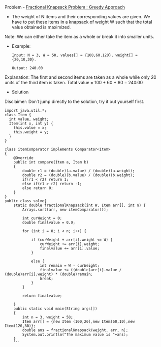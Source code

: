 Problem - [Fractional Knapsack Problem : Greedy Approach](https://practice.geeksforgeeks.org/problems/fractional-knapsack-1587115620/1)

-  The weight of N items and their corresponding values are given. We have to put these items in a knapsack of weight W such that the total value obtained is maximized.

Note: We can either take the item as a whole or break it into smaller units.

- Example:

      Input: N = 3, W = 50, values[] = {100,60,120}, weight[] = {20,10,30}.

      Output: 240.00

Explanation: The first and second items  are taken as a whole  while only 20 units of the third item is taken. Total value = 100 + 60 + 80 = 240.00

- Solution

Disclaimer: Don’t jump directly to the solution, try it out yourself first.

```
import java.util.*;
class Item {
  int value, weight;
  Item(int x, int y) {
    this.value = x;
    this.weight = y;
  }
}

class itemComparator implements Comparator<Item>
{
    @Override
    public int compare(Item a, Item b) 
    {
        double r1 = (double)(a.value) / (double)(a.weight); 
        double r2 = (double)(b.value) / (double)(b.weight); 
        if(r1 < r2) return 1; 
        else if(r1 > r2) return -1; 
        else return 0; 
    }
}
public class solve{
    static double fractionalKnapsack(int W, Item arr[], int n) {
        Arrays.sort(arr, new itemComparator()); 
        
        int curWeight = 0; 
        double finalvalue = 0.0; 
        
        for (int i = 0; i < n; i++) {
       
            if (curWeight + arr[i].weight <= W) {
                curWeight += arr[i].weight;
                finalvalue += arr[i].value;
            }
     
            else {
                int remain = W - curWeight;
                finalvalue += ((double)arr[i].value / (double)arr[i].weight) * (double)remain;
                break;
            }
        }
     
        return finalvalue;
        
    }
    public static void main(String args[])
    {
        int n = 3, weight = 50;
        Item arr[] = {new Item (100,20),new Item(60,10),new Item(120,30)};
        double ans = fractionalKnapsack(weight, arr, n);
        System.out.println("The maximum value is "+ans);
    }
    ```
